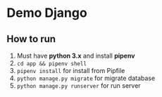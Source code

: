 # Demo Django

## How to run

1. Must have **python 3.x** and install **pipenv**
2. `cd app && pipenv shell`
3. `pipenv install` for install from Pipfile
4. `python manage.py migrate` for migrate database
5. `python manage.py runserver` for run server

